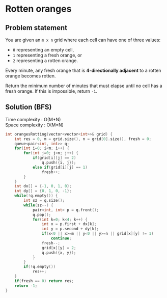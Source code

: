 # Rotten oranges

## Problem statement

You are given an `m x n` grid where each cell can have one of three values:

- `0` representing an empty cell,
- `1` representing a fresh orange, or
- `2` representing a rotten orange.

Every minute, any fresh orange that is **4-directionally adjacent** to a rotten orange becomes rotten.

Return the minimum number of minutes that must elapse until no cell has a fresh orange. If this is impossible, return `-1`.

## Solution (BFS)

Time complexity : O(M\*N)  
Space complexity : O(M\*N)

```cpp
int orangesRotting(vector<vector<int>>& grid) {
    int res = 0, m = grid.size(), n = grid[0].size(), fresh = 0;
    queue<pair<int, int>> q;
    for(int i=0; i<m; i++) {
        for(int j=0; j<n; j++) {
            if(grid[i][j] == 2)
                q.push({i, j});
            else if(grid[i][j] == 1)
                fresh++;
        }
    }
    int dx[] = {-1, 0, 1, 0};
    int dy[] = {0, 1, 0, -1};
    while(!q.empty()) {
        int sz = q.size();
        while(sz--) {
            pair<int, int> p = q.front();
            q.pop();
            for(int k=0; k<4; k++) {
                int x = p.first + dx[k];
                int y = p.second + dy[k];
                if(x<0 || x>=m || y<0 || y>=n || grid[x][y] != 1)
                    continue;
                fresh--;
                grid[x][y] = 2;
                q.push({x, y});
            }
        }
        if(!q.empty())
            res++;
    }
    if(fresh == 0) return res;
    return -1;
}
```
